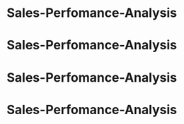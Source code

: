 # Sales-Perfomance-Analysis
# Sales-Perfomance-Analysis
# Sales-Perfomance-Analysis
# Sales-Perfomance-Analysis
